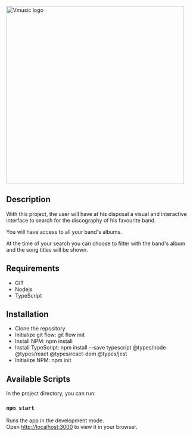 
<img width="477" alt="Vmusic logo" src="https://user-images.githubusercontent.com/6294391/173384775-1518a174-08ba-46cc-83be-90be9fc1a113.png"/>

## Description

With this project, the user will have at his disposal a visual and interactive interface to search for the discography of his favourite band.

You will have access to all your band's albums.

At the time of your search you can choose to filter with the band's album and the song titles will be shown.

## Requirements


- GIT
- Nodejs
- TypeScript

## Installation

- Clone the repository
- Initialize git flow: git flow init
- Install NPM: npm install
- Install TypeScript: npm install --save typescript @types/node @types/react @types/react-dom @types/jest
- Initialize NPM: npm init


## Available Scripts

In the project directory, you can run:

### `npm start`

Runs the app in the development mode.\
Open [http://localhost:3000](http://localhost:3000) to view it in your browser.
